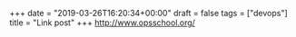 +++
date = "2019-03-26T16:20:34+00:00"
draft = false
tags = ["devops"]
title = "Link post"
+++
http://www.opsschool.org/


